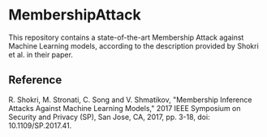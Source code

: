 # MembershipAttack
This repository contains a state-of-the-art Membership Attack against Machine Learning models, according to the description provided by Shokri et al. in their paper.


## Reference
R. Shokri, M. Stronati, C. Song and V. Shmatikov, "Membership Inference Attacks Against Machine Learning Models," 2017 IEEE Symposium on Security and Privacy (SP), San Jose, CA, 2017, pp. 3-18, doi: 10.1109/SP.2017.41.
